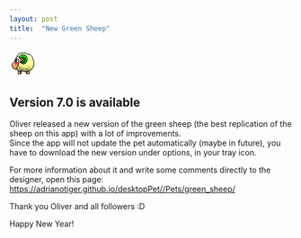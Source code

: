 ```yaml
---
layout: post
title:  "New Green Sheep"
---
```


<img src='https://raw.githubusercontent.com/Adrianotiger/desktopPet/master/Pets/green_sheep/icon.png' />

<h2>Version 7.0 is available</h2>

Oliver released a new version of the green sheep (the best replication of the sheep on this app) with a lot of improvements.  
Since the app will not update the pet automatically (maybe in future), you have to download the new version under options, in your tray icon.

For more information about it and write some comments directly to the designer, open this page:  
<a href="https://adrianotiger.github.io/desktopPet//Pets/green_sheep/">https://adrianotiger.github.io/desktopPet//Pets/green_sheep/</a>  

Thank you Oliver and all followers :D

Happy New Year!

